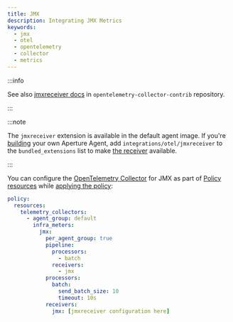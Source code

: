 ```yaml
---
title: JMX
description: Integrating JMX Metrics
keywords:
  - jmx
  - otel
  - opentelemetry
  - collector
  - metrics
---
```


:::info

See also [jmxreceiver docs][receiver] in `opentelemetry-collector-contrib`
repository.

:::

:::note

The `jmxreceiver` extension is available in the default agent image. If you're
[building][build] your own Aperture Agent, add `integrations/otel/jmxreceiver`
to the `bundled_extensions` list to make [the receiver][receiver] available.

:::

You can configure the [OpenTelemetry Collector][opentelemetry-collector] for JMX
as part of [Policy resources][policy-resources] while [applying the
policy][applying-policy]:

```yaml
policy:
  resources:
    telemetry_collectors:
      - agent_group: default
        infra_meters:
          jmx:
            per_agent_group: true
            pipeline:
              processors:
                - batch
              receivers:
                - jmx
            processors:
              batch:
                send_batch_size: 10
                timeout: 10s
            receivers:
              jmx: [jmxreceiver configuration here]
```

[build]: /reference/aperturectl/build/agent/agent.md
[receiver]:
  https://github.com/open-telemetry/opentelemetry-collector-contrib/tree/main/receiver/jmxreceiver
[opentelemetry-collector]: /reference/policies/spec.md#telemetry-collector
[applying-policy]: /applying-policies/applying-policies.md
[policy-resources]: /reference/policies/spec.md#resources
